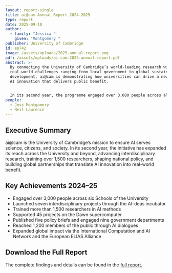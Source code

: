 ```yaml
---
layout: report-single
title: ai@cam Annual Report 2024-2025
type: report
date: 2025-09-10
author:
  - family: "Jessica "
    given: "Montgomery "
publisher: University of Cambridge
id: ep742
image: /assets/uploads/2025-annual-report.png
pdf: /assets/uploads/ai-cam-2025-annual-report.pdf
abstract: >-
  By connecting the University of Cambridge’s world-leading research with
  real-world challenges ranging from local government to global sustainable
  development, ai@cam is demonstrating how universities can drive a new wave of
  AI innovation that delivers public benefit. 


  In its second year, the programme engaged over 3,000 people across all six Schools, brought together researchers from 58 departments, generated more than £9M in funding proposals, and established Cambridge as a trusted voice in national AI policy.
people:
  - Jess Montgomery
  - Neil Lawrence
---
```

## Executive Summary

ai@cam is the University of Cambridge’s mission to ensure AI serves science, citizens, and society. In its second year, the initiative has expanded its reach across the University and beyond, advancing interdisciplinary research, training over 1,500 researchers, shaping national policy, and building global partnerships that translate AI innovation into real-world benefit.

## Key Achievements 2024–25

* Engaged over 3,000 people across six Schools of the University
* Launched seven interdisciplinary projects through the AI-deas incubator
* Trained more than 1,500 researchers in AI methods
* Supported 45 projects on the Dawn supercomputer
* Published five policy briefs and engaged nine government departments
* Reached 1,200 members of the public through AI dialogues
* Expanded global impact via the International Computation and AI Network and the European ELIAS Alliance

## Download the Full Report

The complete findings and details can be found in the [full report.](/assets/uploads/ai-cam-2025-annual-report.pdf)